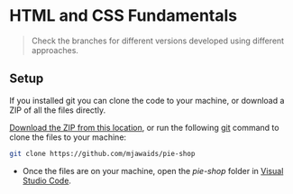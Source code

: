 # HTML and CSS Fundamentals

>Check the branches for different versions developed using different approaches.

## Setup

If you installed git you can clone the code to your machine, or download a ZIP of all the files directly.

[Download the ZIP from this location](https://github.com/mjawaids/pie-shop/archive/main.zip), or run the following [git](https://git-scm.com/downloads) command to clone the files to your machine:

```bash
git clone https://github.com/mjawaids/pie-shop
```

- Once the files are on your machine, open the _pie-shop_ folder in [Visual Studio Code](https://code.visualstudio.com/).
